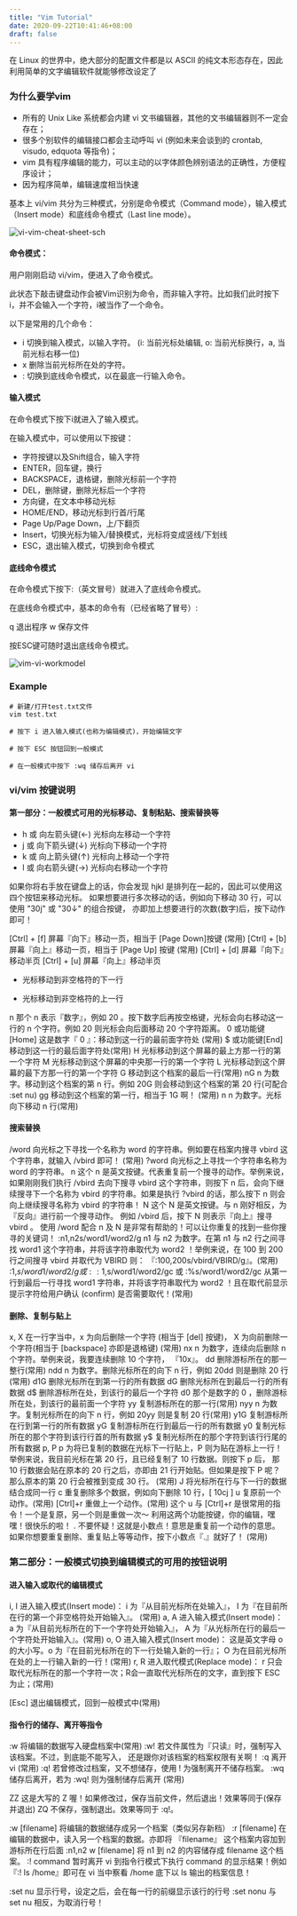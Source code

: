 ```yaml
---
title: "Vim Tutorial"
date: 2020-09-22T10:41:46+08:00
draft: false
---
```


在 Linux 的世界中，绝大部分的配置文件都是以 ASCII 的纯文本形态存在，因此利用简单的文字编辑软件就能够修改设定了

### 为什么要学vim

- 所有的 Unix Like 系统都会内建 vi 文书编辑器，其他的文书编辑器则不一定会存在；
- 很多个别软件的编辑接口都会主动呼叫 vi (例如未来会谈到的 crontab, visudo, edquota 等指令)；
- vim 具有程序编辑的能力，可以主动的以字体颜色辨别语法的正确性，方便程序设计；
- 因为程序简单，编辑速度相当快速

基本上 vi/vim 共分为三种模式，分别是命令模式（Command mode），输入模式（Insert mode）和底线命令模式（Last line mode）。 

![vi-vim-cheat-sheet-sch](../../static/images/vi-vim-cheat-sheet-sch.gif)


#### 命令模式：

用户刚刚启动 vi/vim，便进入了命令模式。

此状态下敲击键盘动作会被Vim识别为命令，而非输入字符。比如我们此时按下i，并不会输入一个字符，i被当作了一个命令。

以下是常用的几个命令：

- i 切换到输入模式，以输入字符。 (i: 当前光标处编辑, o: 当前光标换行，a, 当前光标右移一位)
- x 删除当前光标所在处的字符。
- : 切换到底线命令模式，以在最底一行输入命令。

#### 输入模式

在命令模式下按下i就进入了输入模式。

在输入模式中，可以使用以下按键：

- 字符按键以及Shift组合，输入字符
- ENTER，回车键，换行
- BACKSPACE，退格键，删除光标前一个字符
- DEL，删除键，删除光标后一个字符
- 方向键，在文本中移动光标
- HOME/END，移动光标到行首/行尾
- Page Up/Page Down，上/下翻页
- Insert，切换光标为输入/替换模式，光标将变成竖线/下划线
- ESC，退出输入模式，切换到命令模式

#### 底线命令模式

在命令模式下按下:（英文冒号）就进入了底线命令模式。


在底线命令模式中，基本的命令有（已经省略了冒号）:

q 退出程序
w 保存文件

按ESC键可随时退出底线命令模式。

![vim-vi-workmodel](/images/vim-vi-workmodel.png)


### Example

```shell
# 新建/打开test.txt文件
vim test.txt

# 按下 i 进入输入模式(也称为编辑模式)，开始编辑文字

# 按下 ESC 按钮回到一般模式

# 在一般模式中按下 :wq 储存后离开 vi

```


### vi/vim 按键说明

#### 第一部分：一般模式可用的光标移动、复制粘贴、搜索替换等

- h 或 向左箭头键(←)	光标向左移动一个字符
- j 或 向下箭头键(↓)	光标向下移动一个字符
- k 或 向上箭头键(↑)	光标向上移动一个字符
- l 或 向右箭头键(→)	光标向右移动一个字符

如果你将右手放在键盘上的话，你会发现 hjkl 是排列在一起的，因此可以使用这四个按钮来移动光标。 如果想要进行多次移动的话，例如向下移动 30 行，可以使用 "30j" 或 "30↓" 的组合按键， 亦即加上想要进行的次数(数字)后，按下动作即可！

[Ctrl] + [f]	屏幕『向下』移动一页，相当于 [Page Down]按键 (常用)
[Ctrl] + [b]	屏幕『向上』移动一页，相当于 [Page Up] 按键 (常用)
[Ctrl] + [d]	屏幕『向下』移动半页
[Ctrl] + [u]	屏幕『向上』移动半页

+	光标移动到非空格符的下一行
-	光标移动到非空格符的上一行

n<space>	那个 n 表示『数字』，例如 20 。按下数字后再按空格键，光标会向右移动这一行的 n 个字符。例如 20<space> 则光标会向后面移动 20 个字符距离。
0 或功能键[Home]	这是数字『 0 』：移动到这一行的最前面字符处 (常用)
$ 或功能键[End]	移动到这一行的最后面字符处(常用)
H	光标移动到这个屏幕的最上方那一行的第一个字符
M	光标移动到这个屏幕的中央那一行的第一个字符
L	光标移动到这个屏幕的最下方那一行的第一个字符
G	移动到这个档案的最后一行(常用)
nG	n 为数字。移动到这个档案的第 n 行。例如 20G 则会移动到这个档案的第 20 行(可配合 :set nu)
gg	移动到这个档案的第一行，相当于 1G 啊！ (常用)
n<Enter>	n 为数字。光标向下移动 n 行(常用)

#### 搜索替换

/word	向光标之下寻找一个名称为 word 的字符串。例如要在档案内搜寻 vbird 这个字符串，就输入 /vbird 即可！ (常用)
?word	向光标之上寻找一个字符串名称为 word 的字符串。
n	这个 n 是英文按键。代表重复前一个搜寻的动作。举例来说， 如果刚刚我们执行 /vbird 去向下搜寻 vbird 这个字符串，则按下 n 后，会向下继续搜寻下一个名称为 vbird 的字符串。如果是执行 ?vbird 的话，那么按下 n 则会向上继续搜寻名称为 vbird 的字符串！
N	这个 N 是英文按键。与 n 刚好相反，为『反向』进行前一个搜寻动作。 例如 /vbird 后，按下 N 则表示『向上』搜寻 vbird 。
使用 /word 配合 n 及 N 是非常有帮助的！可以让你重复的找到一些你搜寻的关键词！
:n1,n2s/word1/word2/g	n1 与 n2 为数字。在第 n1 与 n2 行之间寻找 word1 这个字符串，并将该字符串取代为 word2 ！举例来说，在 100 到 200 行之间搜寻 vbird 并取代为 VBIRD 则：
『:100,200s/vbird/VBIRD/g』。(常用)
:1,$s/word1/word2/g 或 :%s/word1/word2/g	从第一行到最后一行寻找 word1 字符串，并将该字符串取代为 word2 ！(常用)
:1,$s/word1/word2/gc 或 :%s/word1/word2/gc	从第一行到最后一行寻找 word1 字符串，并将该字符串取代为 word2 ！且在取代前显示提示字符给用户确认 (confirm) 是否需要取代！(常用)

#### 删除、复制与贴上

x, X	在一行字当中，x 为向后删除一个字符 (相当于 [del] 按键)， X 为向前删除一个字符(相当于 [backspace] 亦即是退格键) (常用)
nx	n 为数字，连续向后删除 n 个字符。举例来说，我要连续删除 10 个字符， 『10x』。
dd	删除游标所在的那一整行(常用)
ndd	n 为数字。删除光标所在的向下 n 行，例如 20dd 则是删除 20 行 (常用)
d1G	删除光标所在到第一行的所有数据
dG	删除光标所在到最后一行的所有数据
d$	删除游标所在处，到该行的最后一个字符
d0	那个是数字的 0 ，删除游标所在处，到该行的最前面一个字符
yy	复制游标所在的那一行(常用)
nyy	n 为数字。复制光标所在的向下 n 行，例如 20yy 则是复制 20 行(常用)
y1G	复制游标所在行到第一行的所有数据
yG	复制游标所在行到最后一行的所有数据
y0	复制光标所在的那个字符到该行行首的所有数据
y$	复制光标所在的那个字符到该行行尾的所有数据
p, P	p 为将已复制的数据在光标下一行贴上，P 则为贴在游标上一行！ 举例来说，我目前光标在第 20 行，且已经复制了 10 行数据。则按下 p 后， 那 10 行数据会贴在原本的 20 行之后，亦即由 21 行开始贴。但如果是按下 P 呢？ 那么原本的第 20 行会被推到变成 30 行。 (常用)
J	将光标所在行与下一行的数据结合成同一行
c	重复删除多个数据，例如向下删除 10 行，[ 10cj ]
u	复原前一个动作。(常用)
[Ctrl]+r	重做上一个动作。(常用)
这个 u 与 [Ctrl]+r 是很常用的指令！一个是复原，另一个则是重做一次～ 利用这两个功能按键，你的编辑，嘿嘿！很快乐的啦！
.	不要怀疑！这就是小数点！意思是重复前一个动作的意思。 如果你想要重复删除、重复贴上等等动作，按下小数点『.』就好了！ (常用)

### 第二部分：一般模式切换到编辑模式的可用的按钮说明

#### 进入输入或取代的编辑模式

i, I	进入输入模式(Insert mode)： i 为『从目前光标所在处输入』， I 为『在目前所在行的第一个非空格符处开始输入』。 (常用)
a, A	进入输入模式(Insert mode)： a 为『从目前光标所在的下一个字符处开始输入』， A 为『从光标所在行的最后一个字符处开始输入』。(常用)
o, O	进入输入模式(Insert mode)： 这是英文字母 o 的大小写。o 为『在目前光标所在的下一行处输入新的一行』； O 为在目前光标所在处的上一行输入新的一行！(常用)
r, R	进入取代模式(Replace mode)： r 只会取代光标所在的那一个字符一次；R会一直取代光标所在的文字，直到按下 ESC 为止；(常用)

[Esc]	退出编辑模式，回到一般模式中(常用)


#### 指令行的储存、离开等指令
:w	将编辑的数据写入硬盘档案中(常用)
:w!	若文件属性为『只读』时，强制写入该档案。不过，到底能不能写入， 还是跟你对该档案的档案权限有关啊！
:q	离开 vi (常用)
:q!	若曾修改过档案，又不想储存，使用 ! 为强制离开不储存档案。
:wq	储存后离开，若为 :wq! 则为强制储存后离开 (常用)

ZZ	这是大写的 Z 喔！如果修改过，保存当前文件，然后退出！效果等同于(保存并退出)
ZQ	不保存，强制退出。效果等同于 :q!。

:w [filename]	将编辑的数据储存成另一个档案（类似另存新档）
:r [filename]	在编辑的数据中，读入另一个档案的数据。亦即将 『filename』 这个档案内容加到游标所在行后面
:n1,n2 w [filename]	将 n1 到 n2 的内容储存成 filename 这个档案。
:! command	暂时离开 vi 到指令行模式下执行 command 的显示结果！例如
『:! ls /home』即可在 vi 当中察看 /home 底下以 ls 输出的档案信息！

:set nu	显示行号，设定之后，会在每一行的前缀显示该行的行号
:set nonu	与 set nu 相反，为取消行号！